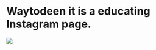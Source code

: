 # Waytodeen it is a educating Instagram page.

<img src="https://www.jbfolio.tech/images/works/waytodeen.png" >

